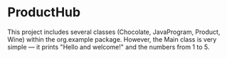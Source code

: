 # ProductHub
This project includes several classes (Chocolate, JavaProgram, Product, Wine) within the org.example package. However, the Main class is very simple — it prints "Hello and welcome!" and the numbers from 1 to 5.
